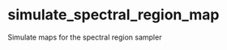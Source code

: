 simulate_spectral_region_map
============================

Simulate maps for the spectral region sampler
